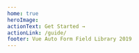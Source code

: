 ```yaml
---
home: true
heroImage:
actionText: Get Started →
actionLink: /guide/
footer: Vue Auto Form Field Library 2019
---
```

